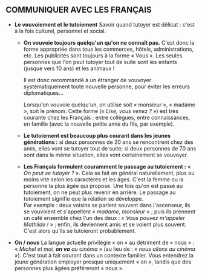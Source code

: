 COMMUNIQUER AVEC LES FRANÇAIS
-----------------------------
*   __Le vouvoiement et le tutoiement__
    Savoir quand tutoyer est délicat : c'est à la fois culturel, personnel et social.

    -   __On vouvoie toujours quelqu'un qu'on ne connaît pas.__ C'est donc la forme
        appropriée dans tous les commerces, hôtels, administrations, etc. Les publicités
        sont toujours à la forme « Vous ». Les seules personnes que l'on peut tutoyer
        tout de suite sont les enfants (jusque vers 10 ans) et les animaux !

        Il est donc recommandé à un étranger de vouvoyer systématiquement
        toute nouvelle personne, pour éviter les erreurs diplomatiques...

        Lorsqu'on vouvoie quelqu'un, on utilise soit « monsieur », « madame », soit
        le prénom. Cette forme (« _Lise, vous venez ?_ ») est très courante chez les
        Français : entre collègues, entre connaissances, en famille (avec la nouvelle
        petite amie du fils, par exemple).

    -   __Le tutoiement est beaucoup plus courant dans les jeunes générations :__ si deux
        personnes de 20 ans se rencontrent chez des amis, elles vont se tutoyer tout de
        suite; si deux personnes de 70 ans sont dans la même situation, elles vont
        certainement se vouvoyer.

    -   __Les Français formulent couramment le passage au tutoiement :__ « _On peut
        se tutoyer ?_ ». Cela se fait en général naturellement, plus ou moins vite selon les
        caractères et les âges. C'est la femme ou la personne la plus âgée qui propose.
        Une fois qu'on est passé au tutoiement, on ne peut plus revenir en arrière. Le
        passage au tutoiement signifie que la relation se développe.  
        Par exemple : deux voisins se parlent souvent dans l'ascenseur, ils se vouvoient
        et s'appellent « _madame, monsieur_ » ; puis ils prennent un café ensemble
        chez l'un des deux : « _Vous pouvez m'appeler Mathilde !_ » ; enfin, ils deviennent
        amis et se voient plus souvent. C'est alors qu'ils se tutoieront probablement.

*   __On / nous__
    La langue actuelle privilégie « on » au détriment de « nous » : « _Michel et moi, __on
    va__ au cinéma_ » (au lieu de : « _nous allons au cinéma_ »). C'est tout à fait courant
    dans un contexte familier. Vous entendrez la jeune génération employer presque
    uniquement « on », tandis que des personnes plus âgées préféreront « nous ».
